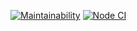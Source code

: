 [![Maintainability](https://api.codeclimate.com/v1/badges/77d6d65e3652c723ec0b/maintainability)](https://codeclimate.com/github/almax-21/frontend-project-lvl3/maintainability)
[![Node CI](https://github.com/almax-21/frontend-project-lvl3/actions/workflows/nodejs.yml/badge.svg)](https://github.com/almax-21/frontend-project-lvl3/actions/workflows/nodejs.yml)
